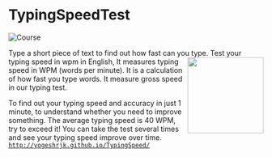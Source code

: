 # TypingSpeedTest

![Course](https://user-images.githubusercontent.com/65396589/136822534-191b627f-52ec-41b9-8deb-09b83834f853.png)


Type a short piece of text to find out how fast can you type. Test your typing speed in wpm in English,
<img src="http://www.realsocialsignals.co/wp-content/uploads/2017/09/slide-2-image-2.gif" width="150px" align="right"/>
It measures typing speed in WPM (words per minute). 
It is a calculation of how fast you type words. 
It measure gross speed in our typing test.

To find out your typing speed and accuracy in just 1 minute, to understand whether you need to improve something.
The average typing speed is 40 WPM, try to exceed it! 
You can take the test several times and see your typing speed improve over time.
<code>http://yogeshrjk.github.io/TypingSpeed/</code>


